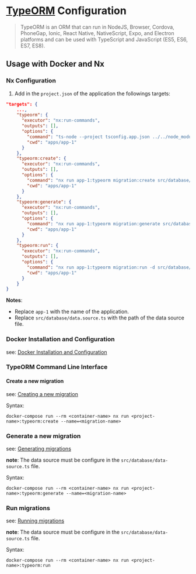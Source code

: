 # [TypeORM](https://typeorm.io/#/) Configuration

> TypeORM is an ORM that can run in NodeJS, Browser, Cordova, PhoneGap, Ionic, React Native, NativeScript, Expo, and Electron platforms and can be used with TypeScript and JavaScript (ES5, ES6, ES7, ES8).

## Usage with Docker and Nx

### Nx Configuration

1. Add in the `project.json` of the application the followings targets:

```json
"targets": {
    ...,
    "typeorm": {
      "executor": "nx:run-commands",
      "outputs": [],
      "options": {
        "command": "ts-node --project tsconfig.app.json ../../node_modules/typeorm/cli",
        "cwd": "apps/app-1"
      }
    },
    "typeorm:create": {
      "executor": "nx:run-commands",
      "outputs": [],
      "options": {
        "command": "nx run app-1:typeorm migration:create src/database/migrations/{args.name}",
        "cwd": "apps/app-1"
      }
    },
    "typeorm:generate": {
      "executor": "nx:run-commands",
      "outputs": [],
      "options": {
        "command": "nx run app-1:typeorm migration:generate src/database/migrations/{args.name} -d src/database/data.source.ts",
        "cwd": "apps/app-1"
      }
    },
    "typeorm:run": {
      "executor": "nx:run-commands",
      "outputs": [],
      "options": {
        "command": "nx run app-1:typeorm migration:run -d src/database/data.source.ts",
        "cwd": "apps/app-1"
      }
    }
}
```

**Notes**:

- Replace `app-1` with the name of the application.
- Replace `src/database/data.source.ts` with the path of the data source file.

### Docker Installation and Configuration

see: [Docker Installation and Configuration](./docker.md)

### TypeORM Command Line Interface

#### Create a new migration

see: [Creating a new migration](https://typeorm.io/migrations#creating-a-new-migration)

Syntax:

```terminal
docker-compose run --rm <container-name> nx run <project-name>:typeorm:create --name=<migration-name>
```

### Generate a new migration

see: [Generating migrations](https://typeorm.io/migrations#generating-migrations)

**note**: The data source must be configure in the `src/database/data-source.ts` file.

Syntax:

```terminal
docker-compose run --rm <container-name> nx run <project-name>:typeorm:generate --name=<migration-name>
```

### Run migrations

see: [Running migrations](https://orkhan.gitbook.io/typeorm/docs/migrations#running-and-reverting-migrations)

**note**: The data source must be configure in the `src/database/data-source.ts` file.

Syntax:

```terminal
docker-compose run --rm <container-name> nx run <project-name>:typeorm:run
```
